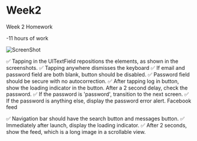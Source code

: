 Week2
=====

Week 2 Homework

-11 hours of work

![ScreenShot](https://raw.githubusercontent.com/jasonchua/week1/master/Week2.gif)

✅ Tapping in the UITextField repositions the elements, as shown in the screenshots.
✅ Tapping anywhere dismisses the keyboard
✅ If email and password field are both blank, button should be disabled.
✅ Password field should be secure with no autocorrection.
✅ After tapping log in button, show the loading indicator in the button. After a 2 second delay, check the password.
✅ If the password is 'password', transition to the next screen.
✅ If the password is anything else, display the password error alert.
Facebook feed

✅ Navigation bar should have the search button and messages button.
✅ Immediately after launch, display the loading indicator.
✅ After 2 seconds, show the feed, which is a long image in a scrollable view.
